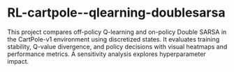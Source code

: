 # RL-cartpole--qlearning-doublesarsa
This project compares off-policy Q-learning and on-policy Double SARSA in the CartPole-v1 environment using discretized states. It evaluates training stability, Q-value divergence, and policy decisions with visual heatmaps and performance metrics. A sensitivity analysis explores hyperparameter impact.
